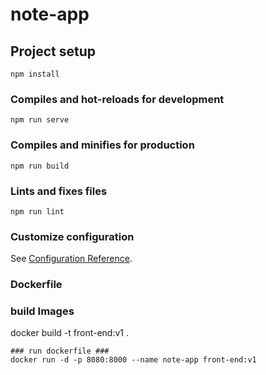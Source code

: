 # note-app

## Project setup
```
npm install
```

### Compiles and hot-reloads for development
```
npm run serve
```

### Compiles and minifies for production
```
npm run build
```

### Lints and fixes files
```
npm run lint
```

### Customize configuration
See [Configuration Reference](https://cli.vuejs.org/config/).

### Dockerfile ###
### build Images ###
docker build -t front-end:v1 .
``````
### run dockerfile ###
docker run -d -p 8080:8000 --name note-app front-end:v1